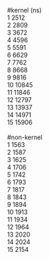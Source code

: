 #kernel (ns) </br>
1 2512 </br>
2 2809 </br>
3 3672 </br>
4 4596 </br>
5 5591 </br>
6 6629 </br>
7 7762 </br>
8 8668 </br>
9 9816 </br>
10 10845 </br>
11 11846 </br>
12 12797 </br>
13 13937 </br>
14 14971 </br>
15 15906 </br>
</br>
#non-kernel </br>
1 1563 </br>
2 1587 </br>
3 1625 </br>
4 1706 </br>
5 1742 </br>
6 1793 </br>
7 1817 </br>
8 1843 </br>
9 1894 </br>
10 1913 </br>
11 1934 </br>
12 1964 </br>
13 2020 </br>
14 2024 </br>
15 2154 </br>

